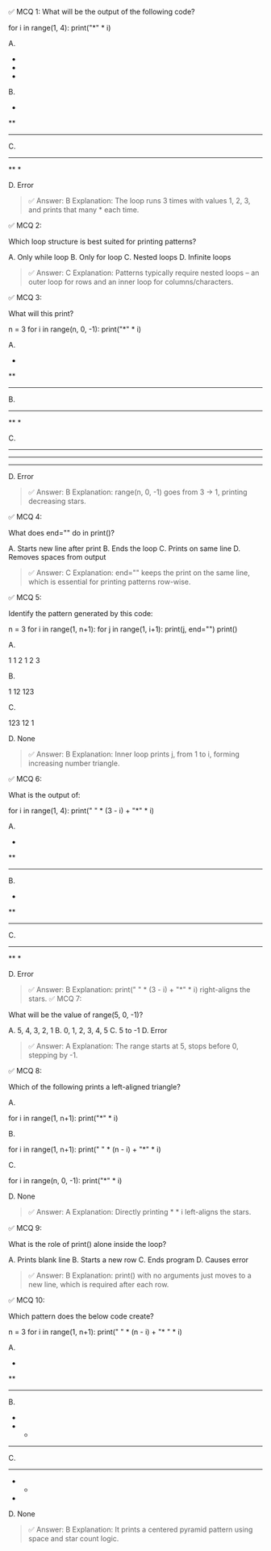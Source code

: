 ✅ MCQ 1:
What will be the output of the following code?

for i in range(1, 4):
    print("*" * i)

A.

*
*
*

B.

*
**
***

C.

***
**
*

D. Error

> ✅ Answer: B
Explanation: The loop runs 3 times with values 1, 2, 3, and prints that many * each time.

✅ MCQ 2:

Which loop structure is best suited for printing patterns?

A. Only while loop
B. Only for loop
C. Nested loops
D. Infinite loops

> ✅ Answer: C
Explanation: Patterns typically require nested loops – an outer loop for rows and an inner loop for columns/characters.

✅ MCQ 3:

What will this print?

n = 3
for i in range(n, 0, -1):
    print("*" * i)

A.

*
**
***

B.

***
**
*

C.

***
***
***

D. Error

> ✅ Answer: B
Explanation: range(n, 0, -1) goes from 3 → 1, printing decreasing stars.

✅ MCQ 4:

What does end="" do in print()?

A. Starts new line after print
B. Ends the loop
C. Prints on same line
D. Removes spaces from output

> ✅ Answer: C
Explanation: end="" keeps the print on the same line, which is essential for printing patterns row-wise.

✅ MCQ 5:

Identify the pattern generated by this code:

n = 3
for i in range(1, n+1):
    for j in range(1, i+1):
        print(j, end="")
    print()

A.

1
1 2
1 2 3

B.

1
12
123

C.

123
12
1

D. None

> ✅ Answer: B
Explanation: Inner loop prints j, from 1 to i, forming increasing number triangle.

✅ MCQ 6:

What is the output of:

for i in range(1, 4):
    print(" " * (3 - i) + "*" * i)

A.

*
**
***

B.

*
 **
***

C.

***
**
*

D. Error

> ✅ Answer: B
Explanation: print(" " * (3 - i) + "*" * i) right-aligns the stars.
✅ MCQ 7:

What will be the value of range(5, 0, -1)?

A. 5, 4, 3, 2, 1
B. 0, 1, 2, 3, 4, 5
C. 5 to -1
D. Error

> ✅ Answer: A
Explanation: The range starts at 5, stops before 0, stepping by -1.

✅ MCQ 8:

Which of the following prints a left-aligned triangle?

A.

for i in range(1, n+1):
    print("*" * i)

B.

for i in range(1, n+1):
    print(" " * (n - i) + "*" * i)

C.

for i in range(n, 0, -1):
    print("*" * i)

D. None

> ✅ Answer: A
Explanation: Directly printing * * i left-aligns the stars.

✅ MCQ 9:

What is the role of print() alone inside the loop?

A. Prints blank line
B. Starts a new row
C. Ends program
D. Causes error

> ✅ Answer: B
Explanation: print() with no arguments just moves to a new line, which is required after each row.

✅ MCQ 10:

Which pattern does the below code create?

n = 3
for i in range(1, n+1):
    print(" " * (n - i) + "* " * i)

A.

*
**
***

B.

* 
 * * 
* * *

C.

* * * 
 * * 
  *

D. None

> ✅ Answer: B
Explanation: It prints a centered pyramid pattern using space and star count logic.
